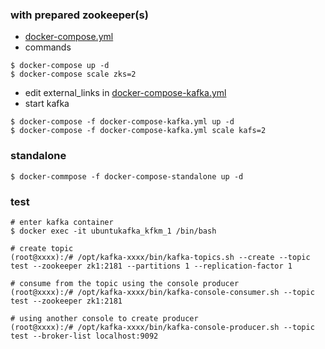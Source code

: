 ### with prepared zookeeper(s)
* [docker-compose.yml](https://github.com/samuelololol/mydockerfiles/blob/master/ubuntu-zookeeper/docker-compose.yml)
* commands

```
$ docker-compose up -d
$ docker-compose scale zks=2
```

* edit external_links in [docker-compose-kafka.yml](https://github.com/samuelololol/mydockerfiles/blob/master/ubuntu-kafka/docker-compose-kafka.yml)
* start kafka

```
$ docker-compose -f docker-compose-kafka.yml up -d
$ docker-compose -f docker-compose-kafka.yml scale kafs=2
```

### standalone
```
$ docker-commpose -f docker-compose-standalone up -d
```

### test
```
# enter kafka container
$ docker exec -it ubuntukafka_kfkm_1 /bin/bash

# create topic
(root@xxxx):/# /opt/kafka-xxxx/bin/kafka-topics.sh --create --topic test --zookeeper zk1:2181 --partitions 1 --replication-factor 1

# consume from the topic using the console producer
(root@xxxx):/# /opt/kafka-xxxx/bin/kafka-console-consumer.sh --topic test --zookeeper zk1:2181

# using another console to create producer
(root@xxxx):/# /opt/kafka-xxxx/bin/kafka-console-producer.sh --topic test --broker-list localhost:9092
```
